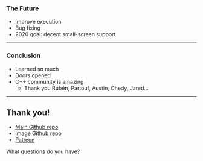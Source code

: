 <div class="white-bg">

### The Future

* Improve execution
* Bug fixing
* 2020 goal: decent small-screen support<!-- .element: class="fragment" -->
  
</div>

---
<div class="white-bg">

### Conclusion

* Learned so much
* Doors opened
* C++ community is amazing
  * Thank you Rubén, Partouf, Austin, Chedy, Jared...
  
</div>

---

<div class="white-bg">

## Thank you!

* [Main Github repo](https://github.com/mattgodbolt/compiler-explorer)
* [Image Github repo](https://github.com/mattgodbolt/compiler-explorer-image)
* [Patreon](https://patreon.com/mattgodbolt)

What questions do you have?

</div>
